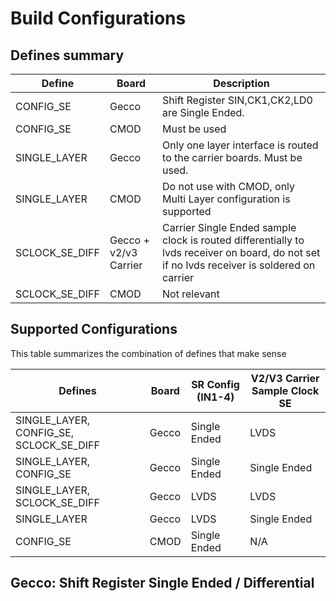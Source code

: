 # Build Configurations 


## Defines summary 

| Define | Board   |  Description
| --------- | --------- | --------- |
| CONFIG_SE | Gecco | Shift Register SIN,CK1,CK2,LD0 are Single Ended. |
| CONFIG_SE | CMOD  | Must be used |
| SINGLE_LAYER | Gecco | Only one layer interface is routed to the carrier boards. Must be used.  |
| SINGLE_LAYER | CMOD | Do not use with CMOD, only Multi Layer configuration is supported |
| SCLOCK_SE_DIFF | Gecco + v2/v3 Carrier | Carrier Single Ended sample clock is routed differentially to lvds receiver on board, do not set if no lvds receiver is soldered on carrier  |
| SCLOCK_SE_DIFF | CMOD | Not relevant |

## Supported Configurations 

This table summarizes the combination of defines that make sense

|  Defines | Board          |  SR Config (IN1-4) | V2/V3 Carrier Sample Clock SE |
| --------- | --------- | ---------        | --------- |
| SINGLE_LAYER, CONFIG_SE, SCLOCK_SE_DIFF   | Gecco | Single Ended | LVDS  |
| SINGLE_LAYER, CONFIG_SE                   | Gecco | Single Ended | Single Ended  |
| SINGLE_LAYER, SCLOCK_SE_DIFF              | Gecco | LVDS         | LVDS  |
| SINGLE_LAYER                              | Gecco | LVDS         | Single Ended  |
| CONFIG_SE                                 | CMOD  | Single Ended         | N/A  |


## Gecco: Shift Register Single Ended / Differential